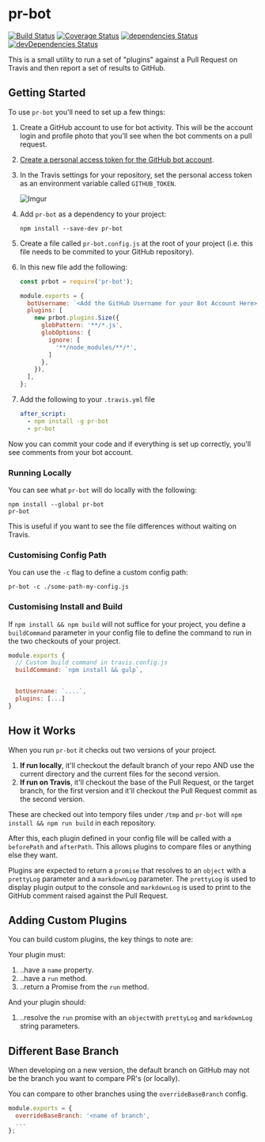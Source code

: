 # pr-bot

[![Build Status](https://travis-ci.org/GoogleChrome/pr-bot.svg?branch=master)](https://travis-ci.org/GoogleChrome/pr-bot) [![Coverage Status](https://coveralls.io/repos/github/GoogleChrome/pr-bot/badge.svg?branch=master)](https://coveralls.io/github/GoogleChrome/pr-bot?branch=master) [![dependencies Status](https://david-dm.org/googlechrome/pr-bot/status.svg)](https://david-dm.org/googlechrome/pr-bot) [![devDependencies Status](https://david-dm.org/googlechrome/pr-bot/dev-status.svg)](https://david-dm.org/googlechrome/pr-bot?type=dev)

This is a small utility to run a set of "plugins"
against a Pull Request on Travis and then report
a set of results to GitHub.

## Getting Started

To use `pr-bot` you'll need to set up a few
things:

1. Create a GitHub account to use for bot
activity. This will be the account login and
profile photo that you'll see when the bot
comments on a pull request.

1. [Create a personal access token for the
GitHub bot account](https://github.com/settings/tokens).

1. In the Travis settings for your repository,
set the personal access token as an environment
variable called `GITHUB_TOKEN`.

    ![Imgur](http://i.imgur.com/QzwmvxD.png)

1. Add `pr-bot` as a dependency to your
project:

    ```shell
    npm install --save-dev pr-bot
    ```

1. Create a file called `pr-bot.config.js` at the
root of your project (i.e. this file needs to be commited
to your GitHub repository).

1. In this new file add the following:

    ```javascript
    const prbot = require('pr-bot');

    module.exports = {
      botUsername: `<Add the GitHub Username for your Bot Account Here>`
      plugins: [
        new prbot.plugins.Size({
          globPattern: '**/*.js',
          globOptions: {
            ignore: [
              '**/node_modules/**/*',
            ]
          },
        }),
      ],
    };
    ```

1. Add the following to your `.travis.yml` file

    ```yaml
    after_script:
      - npm install -g pr-bot
      - pr-bot
    ```

Now you can commit your code and if everything is set up correctly, you'll
see comments from your bot account.

### Running Locally

You can see what `pr-bot` will do locally with the following:

```shell
npm install --global pr-bot
pr-bot
```

This is useful if you want to see the file differences without
waiting on Travis.

### Customising Config Path

You can use the `-c` flag to define a custom config path:

```shell
pr-bot -c ./some-path-my-config.js
```

### Customising Install and Build

If `npm install && npm build` will not suffice for your project,
you define a `buildCommand` parameter in your config file
to define the command to run in the two checkouts of your project.

```javascript
module.exports {
  // Custom build command in travis.config.js
  buildCommand: `npm install && gulp`,


  botUsername: `....`,
  plugins: [...]
}
```

## How it Works

When you run `pr-bot` it checks out two versions of your project.

1. **If run locally**, it'll checkout the default branch of your repo AND
use the current directory and the current files for the second
version.
1. **If run on Travis**, it'll checkout the base of the Pull Request,
or the target branch, for the first version and it'll checkout the Pull
Request commit as the second version.

These are checked out into tempory files under `/tmp` and `pr-bot`
will `npm install && npm run build` in each repository.

After this, each plugin defined in your config file will be called
with a `beforePath` and `afterPath`. This allows plugins to compare
files or anything else they want.

Plugins are expected to return a `promise` that resolves to an `object`
with a `prettyLog` parameter and a `markdownLog` parameter. The
`prettyLog` is used to display plugin output to the console and
`markdownLog` is used to print to the GitHub comment raised against
the Pull Request.

## Adding Custom Plugins

You can build custom plugins, the key things to note are:

Your plugin must:

1. ..have a `name` property.
1. ..have a `run` method.
1. ..return a Promise from the `run` method.

And your plugin should:

1. ..resolve the `run` promise with an `object`with `prettyLog`
and `markdownLog` string parameters.

## Different Base Branch

When developing on a new version, the default branch on GitHub may not be
the branch you want to compare PR's (or locally).

You can compare to other branches using the `overrideBaseBranch` config.

```javascript
module.exports = {
  overrideBaseBranch: '<name of branch',
  ...
};
```
